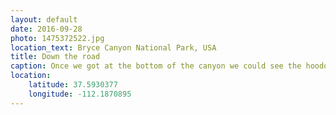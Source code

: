 ```yaml
---
layout: default
date: 2016-09-28
photo: 1475372522.jpg
location_text: Bryce Canyon National Park, USA
title: Down the road
caption: Once we got at the bottom of the canyon we could see the hoodoos from a different angle. They are still very impressive and look like a giant wall.
location:
    latitude: 37.5930377
    longitude: -112.1870895
---
```

